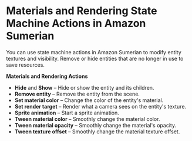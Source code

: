 # Materials and Rendering State Machine Actions in Amazon Sumerian<a name="statemachines-materials"></a>

You can use state machine actions in Amazon Sumerian to modify entity textures and visibility\. Remove or hide entities that are no longer in use to save resources\.

**Materials and Rendering Actions**
+ **Hide** and **Show** – Hide or show the entity and its children\.
+ **Remove entity** – Remove the entity from the scene\.
+ **Set material color** – Change the color of the entity's material\.
+ **Set render target** – Render what a camera sees on the entity's texture\.
+ **Sprite animation** – Start a sprite animation\.
+ **Tween material color** – Smoothly change the material color\.
+ **Tween material opacity** – Smoothly change the material's opacity\.
+ **Tween texture offset** – Smoothly change the material texture offset\.